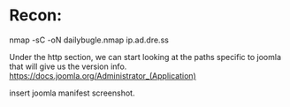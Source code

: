 


# Recon:

nmap -sC -oN dailybugle.nmap ip.ad.dre.ss

Under the http section, we can start looking at the paths specific to joomla that will give us the version info.
https://docs.joomla.org/Administrator_(Application)

insert joomla manifest screenshot.
